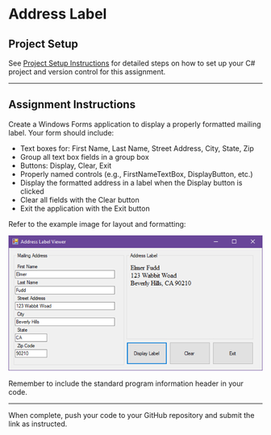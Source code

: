 # Address Label

## Project Setup

See [Project Setup Instructions](./ProjectSetup.md) for detailed steps on how to set up your C# project and version control for this assignment.

---

## Assignment Instructions

Create a Windows Forms application to display a properly formatted mailing label. Your form should include:

- Text boxes for: First Name, Last Name, Street Address, City, State, Zip
- Group all text box fields in a group box
- Buttons: Display, Clear, Exit
- Properly named controls (e.g., FirstNameTextBox, DisplayButton, etc.)
- Display the formatted address in a label when the Display button is clicked
- Clear all fields with the Clear button
- Exit the application with the Exit button

Refer to the example image for layout and formatting:

![Address Label Example](../Images/AddressLabel.png)

Remember to include the standard program information header in your code.

---

When complete, push your code to your GitHub repository and submit the link as instructed.
